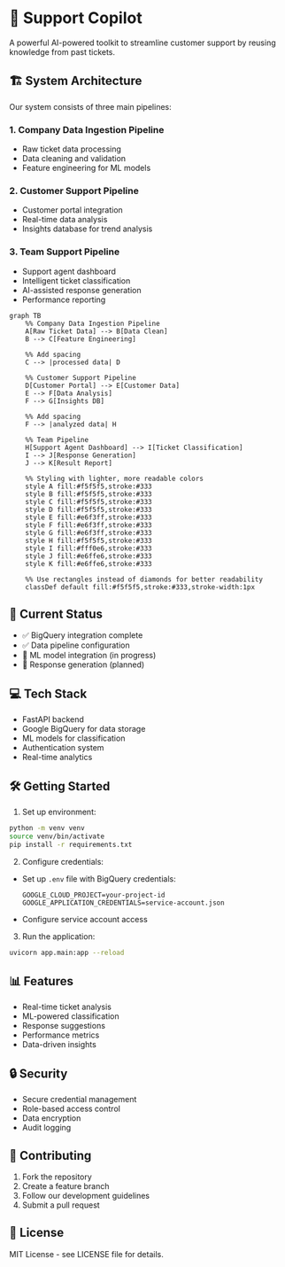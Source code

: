 # 🎯 Support Copilot

A powerful AI-powered toolkit to streamline customer support by reusing knowledge from past tickets.

## 🏗️ System Architecture

Our system consists of three main pipelines:

### 1. Company Data Ingestion Pipeline
- Raw ticket data processing
- Data cleaning and validation
- Feature engineering for ML models

### 2. Customer Support Pipeline
- Customer portal integration
- Real-time data analysis
- Insights database for trend analysis

### 3. Team Support Pipeline
- Support agent dashboard
- Intelligent ticket classification
- AI-assisted response generation
- Performance reporting

```mermaid
graph TB
    %% Company Data Ingestion Pipeline
    A[Raw Ticket Data] --> B[Data Clean]
    B --> C[Feature Engineering]
    
    %% Add spacing
    C --> |processed data| D
    
    %% Customer Support Pipeline
    D[Customer Portal] --> E[Customer Data]
    E --> F[Data Analysis]
    F --> G[Insights DB]
    
    %% Add spacing
    F --> |analyzed data| H
    
    %% Team Pipeline
    H[Support Agent Dashboard] --> I[Ticket Classification]
    I --> J[Response Generation]
    J --> K[Result Report]

    %% Styling with lighter, more readable colors
    style A fill:#f5f5f5,stroke:#333
    style B fill:#f5f5f5,stroke:#333
    style C fill:#f5f5f5,stroke:#333
    style D fill:#f5f5f5,stroke:#333
    style E fill:#e6f3ff,stroke:#333
    style F fill:#e6f3ff,stroke:#333
    style G fill:#e6f3ff,stroke:#333
    style H fill:#f5f5f5,stroke:#333
    style I fill:#fff0e6,stroke:#333
    style J fill:#e6ffe6,stroke:#333
    style K fill:#e6ffe6,stroke:#333

    %% Use rectangles instead of diamonds for better readability
    classDef default fill:#f5f5f5,stroke:#333,stroke-width:1px
```

## 🚀 Current Status

- ✅ BigQuery integration complete
- ✅ Data pipeline configuration
- 🔄 ML model integration (in progress)
- 🔄 Response generation (planned)

## 💻 Tech Stack

- FastAPI backend
- Google BigQuery for data storage
- ML models for classification
- Authentication system
- Real-time analytics

## 🛠️ Getting Started

1. Set up environment:
```bash
python -m venv venv
source venv/bin/activate
pip install -r requirements.txt
```

2. Configure credentials:
- Set up `.env` file with BigQuery credentials:
  ```env
  GOOGLE_CLOUD_PROJECT=your-project-id
  GOOGLE_APPLICATION_CREDENTIALS=service-account.json
  ```
- Configure service account access

3. Run the application:
```bash
uvicorn app.main:app --reload
```

## 📊 Features

- Real-time ticket analysis
- ML-powered classification
- Response suggestions
- Performance metrics
- Data-driven insights

## 🔒 Security

- Secure credential management
- Role-based access control
- Data encryption
- Audit logging

## 🤝 Contributing

1. Fork the repository
2. Create a feature branch
3. Follow our development guidelines
4. Submit a pull request

## 📄 License

MIT License - see LICENSE file for details.